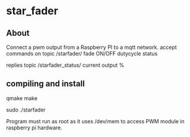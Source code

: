 # star_fader
## About
Connect a pwm output from a Raspberry PI to a mqtt network.
accept commands on topic /starfader/ 
   fade ON/OFF <int>
   dutycycle   <uint>
   status

replies
  topic /starfader_status/
  current output %

## compiling and install
qmake
make

sudo ./starfader

Program must run as root as it uses /dev/mem to access PWM module in raspberry pi hardware.
